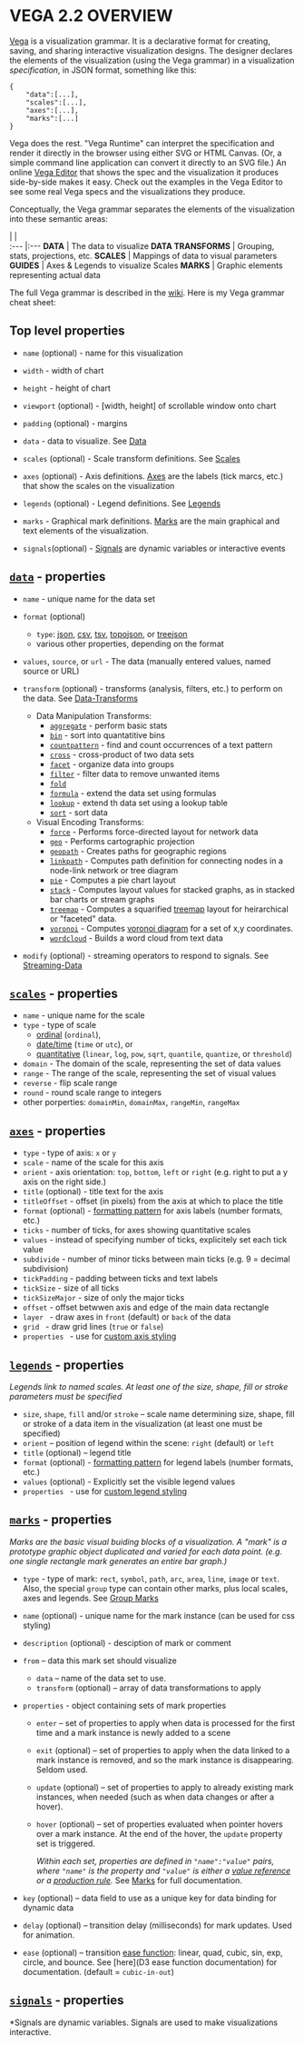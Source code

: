# VEGA 2.2 OVERVIEW

[Vega](http://vega.github.io/vega/) is a visualization grammar.  It is a declarative format for creating, saving, and sharing interactive visualization designs. The designer declares the elements of the visualization (using the Vega grammar) in a visualization *specification*, in JSON format, something like this:

	{ 
		"data":[...], 
		"scales":[...], 
		"axes":[...], 
		"marks":[...]
	}

Vega does the rest. "Vega Runtime" can interpret the specification and render it directly in the browser using either SVG or HTML Canvas.  (Or, a simple command line application can convert it directly to an SVG file.) An online [Vega Editor](http://vega.github.io/vega-editor/) that shows the spec and the visualization it produces side-by-side makes it easy. Check out the examples in the Vega Editor to see some real Vega specs and the visualizations they produce.

Conceptually, the Vega grammar separates the elements of the visualization into these semantic areas:

  |  |   
:--- |:---
**DATA** | The data to visualize
**DATA TRANSFORMS** | Grouping, stats, projections, etc. 
**SCALES** | Mappings of data to visual parameters
**GUIDES** | Axes & Legends to visualize Scales
**MARKS** | Graphic elements representing actual data

The full Vega grammar is described in the [wiki](https://github.com/vega/vega/wiki).  Here is my Vega grammar cheat sheet:

## Top level properties

* `name` (optional) - name for this visualization
* `width` - width of chart
* `height` - height of chart
* `viewport` (optional) - [width, height] of scrollable window onto chart
* `padding` (optional) - margins

* `data` - data to visualize. See [Data](https://github.com/vega/vega/wiki/Data)

* `scales` (optional) - Scale transform definitions. See [Scales](https://github.com/vega/vega/wiki/Scales)

* `axes` (optional) - Axis definitions. [Axes](https://github.com/vega/vega/wiki/Axes) are the labels (tick marcs, etc.) that show the scales on the visualization

* `legends` (optional) - Legend definitions. See [Legends](https://github.com/vega/vega/wiki/Legends)

* `marks` - Graphical mark definitions. [Marks](https://github.com/vega/vega/wiki/Marks) are the main graphical and text elements of the visualization.

* `signals`(optional) - [Signals](https://github.com/vega/vega/wiki/Signals) are dynamic variables or interactive events

## [`data`](https://github.com/vega/vega/wiki/Data) - properties

* `name` - unique name for the data set
* `format` (optional)
	* `type`: [json](https://github.com/vega/vega/wiki/Data#-json), [csv](https://github.com/vega/vega/wiki/Data#-csv), [tsv](https://github.com/vega/vega/wiki/Data#-tsv), [topojson](https://github.com/vega/vega/wiki/Data#-topojson), or [treejson](https://github.com/vega/vega/wiki/Data#-treejson) 
	* various other properties, depending on the format
* `values`, `source`, or `url` - The data (manually entered values, named source or URL)
* `transform` (optional) - transforms (analysis, filters, etc.) to perform on the data. See [Data-Transforms](https://github.com/vega/vega/wiki/Data-Transforms)
	* Data Manipulation Transforms: 
		* [`aggregate`](https://github.com/vega/vega/wiki/Data-Transforms#-aggregate) - perform basic stats
		* [`bin`](https://github.com/vega/vega/wiki/Data-Transforms#-bin) - sort into quantatitive bins
		* [`countpattern`](https://github.com/vega/vega/wiki/Data-Transforms#-countpattern) - find and count occurrences of a text pattern
		* [`cross`](https://github.com/vega/vega/wiki/Data-Transforms#-cross) - cross-product of two data sets
		* [`facet`](https://github.com/vega/vega/wiki/Data-Transforms#-facet) - organize data into groups
		* [`filter`](https://github.com/vega/vega/wiki/Data-Transforms#-filter) - filter data to remove unwanted items
		* [`fold`](https://github.com/vega/vega/wiki/Data-Transforms#-fold)
		* [`formula`](https://github.com/vega/vega/wiki/Data-Transforms#-formula) - extend the data set using formulas
		* [`lookup`](https://github.com/vega/vega/wiki/Data-Transforms#-lookup) - extend th data set using a lookup table
		* [`sort`](https://github.com/vega/vega/wiki/Data-Transforms#-sort) - sort data
	* Visual Encoding Transforms: 
		* [`force`](https://github.com/vega/vega/wiki/Data-Transforms#-force) - Performs force-directed layout for network data
		* [`geo`](https://github.com/vega/vega/wiki/Data-Transforms#-geo) - Performs cartographic projection
		* [`geopath`](https://github.com/vega/vega/wiki/Data-Transforms#-geopath) - Creates paths for geographic regions
		* [`linkpath`](https://github.com/vega/vega/wiki/Data-Transforms#-linkpath) - Computes path definition for connecting nodes in a node-link network or tree diagram
		* [`pie`](https://github.com/vega/vega/wiki/Data-Transforms#-pie) - Computes a pie chart layout
		* [`stack`](https://github.com/vega/vega/wiki/Data-Transforms#-stack) - Computes layout values for stacked graphs, as in stacked bar charts or stream graphs
		* [`treemap`](https://github.com/vega/vega/wiki/Data-Transforms#-treemap) - Computes a squarified [treemap](http://en.wikipedia.org/wiki/Treemapping) layout for heirarchical or "faceted" data.
		* [`voronoi`](https://github.com/vega/vega/wiki/Data-Transforms#-voronoi) - Computes [voronoi diagram](https://en.wikipedia.org/wiki/Voronoi_diagram) for a set of x,y coordinates.
		* [`wordcloud`](https://github.com/vega/vega/wiki/Data-Transforms#-wordcloud) - Builds a word cloud from text data

* `modify` (optional) - streaming operators to respond to signals.  See [Streaming-Data](https://github.com/vega/vega/wiki/Streaming-Data)


## [`scales`](https://github.com/vega/vega/wiki/Data) - properties

* `name` - unique name for the scale
* `type` - type of scale
	* [ordinal](https://github.com/vega/vega/wiki/Scales#ordinal-scale-properties) (`ordinal`),
	* [date/time](https://github.com/vega/vega/wiki/Scales#time-scale-properties) (`time` or `utc`), or 
	* [quantitative](https://github.com/vega/vega/wiki/Scales#quantitative-scale-properties) (`linear`, `log`, `pow`, `sqrt`, `quantile`, `quantize`, or `threshold`)
* `domain` - The domain of the scale, representing the set of data values
* `range` - The range of the scale, representing the set of visual values
* `reverse` - flip scale range
* `round` - round scale range to integers
* other porperties: `domainMin`, `domainMax`, `rangeMin`, `rangeMax`

## [`axes`](https://github.com/vega/vega/wiki/Data) - properties

* `type` - type of axis: `x` or `y`
* `scale` - name of the scale for this axis
* `orient` -  axis orientation: `top`, `bottom`, `left` or `right` (e.g. right to put a y axis on the right side.)
* `title` (optional) - title text for the axis
* `titleOffset` - offset (in pixels) from the axis at which to place the title
* `format` (optional) - [formatting pattern](https://github.com/mbostock/d3/wiki/Formatting) for axis labels (number formats, etc.)
* `ticks` - number of ticks, for axes showing quantitative scales
* `values` - instead of specifying number of ticks, explicitely set each tick value 
* `subdivide` - number of minor ticks between main ticks (e.g. 9 = decimal subdivision)
* `tickPadding` - padding between ticks and text labels
* `tickSize` - size of all ticks
* `tickSizeMajor` - size of only the major ticks
* `offset` - offset betwwen axis and edge of the main data rectangle
* `layer ` - draw axes in `front` (default) or `back` of the data 
* `grid ` - draw grid lines (`true` or `false`)
* `properties ` - use for [custom axis styling](https://github.com/vega/vega/wiki/Axes#custom-axis-styles)


## [`legends`](https://github.com/vega/vega/wiki/Legends) - properties

*Legends link to named scales.  At least one of the size, shape, fill or stroke parameters must be specified*

* `size`, `shape`, `fill` and/or `stroke` – scale name determining size, shape, fill or stroke of a data item in the visualization (at least one must be specified)
* `orient` – position of legend within the scene: `right` (default) or `left`
* `title` (optional) – legend title
* `format` (optional) - [formatting pattern](https://github.com/mbostock/d3/wiki/Formatting) for legend labels (number formats, etc.)
* `values` (optional) - Explicitly set the visible legend values 
* `properties ` - use for [custom legend styling](https://github.com/vega/vega/wiki/Axes#custom-legend-styles)

## [`marks`](https://github.com/vega/vega/wiki/Marks) - properties

*Marks are the basic visual buiding blocks of a visualization. A "mark" is a prototype graphic object duplicated and varied for each data point. (e.g. one single rectangle mark generates an entire bar graph.)*

* `type` - type of mark: `rect`, `symbol`, `path`, `arc`, `area`, `line`, `image` or `text`.  
	Also, the special `group` type can contain other marks, plus local scales, axes and legends. See [Group Marks](https://github.com/vega/vega/wiki/Group-Marks)  
* `name` (optional) - unique name for the mark instance (can be used for css styling)
* `description` (optional) - desciption of mark or comment
* `from` – data this mark set should visualize
	* `data` – name of the data set to use.
	* `transform` (optional) – array of data transformations to apply
* `properties` - object containing sets of mark properties
	* `enter` – set of properties to apply when data is processed for the first time and a mark instance is newly added to a scene
	* `exit` (optional) – set of properties to apply when the data linked to a mark instance is removed, and so the mark instance is disappearing. Seldom used.
	* `update` (optional) – set of properties to apply to already existing mark instances, when needed (such as when data changes or after a hover).
	* `hover` (optional) – set of properties evaluated when pointer hovers over a mark instance.  At the end of the hover, the `update` property set is triggered.

		*Within each set, properties are defined in `"name":"value"` pairs, where `"name"` is the property and `"value"` is either a [value reference](https://github.com/vega/vega/wiki/Marks#value-references) or a [production rule](https://github.com/vega/vega/wiki/Marks#production-rules).* See [Marks](https://github.com/vega/vega/wiki/Marks) for full documentation.

* `key` (optional) – data field to use as a unique key for data binding for dynamic data
* `delay` (optional) – transition delay (milliseconds) for mark updates. Used for animation.
* `ease` (optional) – transition [ease function](https://github.com/mbostock/d3/wiki/Transitions#wiki-d3_ease): linear, quad, cubic, sin, exp, circle, and bounce.  See [here](D3 ease function documentation) for documentation. (default = `cubic-in-out`)

## [`signals`](https://github.com/vega/vega/wiki/Signals) - properties

*Signals are dynamic variables.  	Signals are used to make visualizations interactive.
